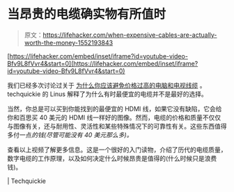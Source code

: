 # 当昂贵的电缆确实物有所值时

> 原文：<https://lifehacker.com/when-expensive-cables-are-actually-worth-the-money-1552193843>

 [https://lifehacker.com/embed/inset/iframe?id=youtube-video-Bfv9L8fVvr4&start=0](https://lifehacker.com/embed/inset/iframe?id=youtube-video-Bfv9L8fVvr4&start=0) 

我们已经多次讨论过关于 [为什么你应该避免价格过高的电脑和电视线缆](http://lifehacker.com/why-you-should-never-pay-more-than-10-for-hdmi-cables-5506219) 。techquickie 的 Linus 解释了为什么有时最便宜的电缆并不是最好的选择。



当然，你总是可以买到你能找到的最便宜的 HDMI 线，如果它没有缺陷，它会给你和百思买 40 美元的 HDMI 线一样好的图像。然而，电缆的价格和质量不仅仅与图像有关，还与耐用性、灵活性和某些特殊情况下的可靠性有关。这些东西值得多付一点*的钱(尽管可能没有 40 美元那么多)。*

查看以上视频了解更多信息。这是一个很好的入门读物，介绍了历代的电缆质量，数字电缆的工作原理，以及如何决定什么时候昂贵是值得的(什么时候只是浪费钱)。

| Techquickie